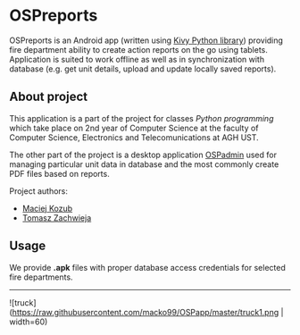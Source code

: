# OSPreports

OSPreports is an Android app (written using [Kivy Python library](https://kivy.org/#home)) providing fire department ability to create action reports on the go using tablets. Application is suited to work offline as well as in synchronization with database (e.g. get unit details, upload and update locally saved reports).

## About project

This application is a part of the project for classes *Python programming* which take place on 2nd year of Computer Science at the faculty of Computer Science, Electronics and Telecomunications at AGH UST.

The other part of the project is a desktop application [OSPadmin](https://github.com/macko99/OSPadmin) used for managing particular unit data in database and the most commonly create PDF files based on reports.

Project authors:
- [Maciej Kozub](https://github.com/macko99)
- [Tomasz Zachwieja](https://github.com/tombush0)


## Usage

We provide **.apk** files with proper database access credentials for selected fire departments.

---
![truck](https://raw.githubusercontent.com/macko99/OSPapp/master/truck1.png | width=60)
